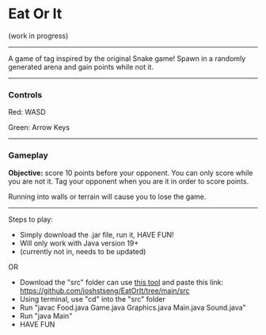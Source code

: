 # Eat Or It
(work in progress)

---
A game of tag inspired by the original Snake game! Spawn in a randomly generated arena and gain points while not it.

---

### Controls
Red: WASD

Green: Arrow Keys

---
### Gameplay
**Objective:** score 10 points before your opponent. You can only score while you are not it. Tag your opponent when you are it in order to score points.

Running into walls or terrain will cause you to lose the game.

---
Steps to play:
- Simply download the .jar file, run it, HAVE FUN!
- Will only work with Java version 19+
- (currently not in, needs to be updated)

OR

- Download the "src" folder can use [this tool](https://download-directory.github.io/) and paste this link: https://github.com/joshstseng/EatOrIt/tree/main/src
- Using terminal, use "cd" into the "src" folder
- Run "javac Food.java Game.java Graphics.java Main.java Sound.java"
- Run "java Main"
- HAVE FUN
